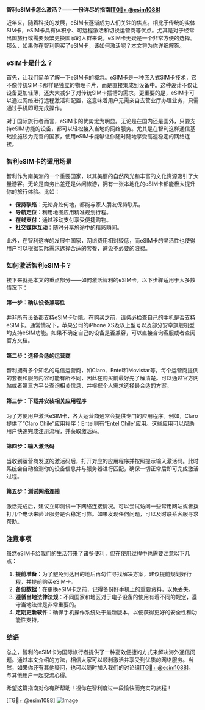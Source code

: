 **智利eSIM卡怎么激活？——一份详尽的指南[[TG💪+ @esim1088](https://t.me/s/esim1088)]**

近年来，随着科技的发展，eSIM卡逐渐成为人们关注的焦点。相比于传统的实体SIM卡，eSIM卡具有体积小、可远程激活和切换运营商等优点。尤其是对于经常出国旅行或需要频繁更换国家的人群来说，eSIM卡无疑是一个非常方便的选择。那么，如果你在智利购买了eSIM卡，该如何激活呢？本文将为你详细解答。

### eSIM卡是什么？

首先，让我们简单了解一下eSIM卡的概念。eSIM卡是一种嵌入式SIM卡技术，它不像传统SIM卡那样是独立的物理卡片，而是直接集成到设备中。这种设计不仅让设备更加轻薄，还大大减少了对传统SIM卡插槽的需求。更重要的是，eSIM卡可以通过网络进行远程激活和配置，这意味着用户无需亲自去营业厅办理业务，只需通过手机即可完成操作。

对于国际旅行者而言，eSIM卡的优势尤为明显。无论是在国内还是国外，只要支持eSIM功能的设备，都可以轻松接入当地的网络服务。尤其是在智利这样通信基础设施较为完善的国家，使用eSIM卡能够让你随时随地享受高速稳定的网络连接。

### 智利eSIM卡的适用场景

智利作为南美洲的一个重要国家，以其美丽的自然风光和丰富的文化资源吸引了大量游客。无论是商务出差还是休闲旅游，拥有一张本地化的eSIM卡都能极大提升你的旅行体验。比如：

- **保持联络**：无论身处何地，都能与家人朋友保持联系。
- **导航定位**：利用地图应用精准规划行程。
- **在线支付**：通过移动支付享受便捷购物。
- **社交媒体互动**：随时分享旅途中的精彩瞬间。

此外，在智利这样的发展中国家，网络费用相对较低，而eSIM卡的灵活性也使得用户可以根据实际需求选择合适的套餐，避免不必要的浪费。

### 如何激活智利eSIM卡？

接下来就是本文的重点部分——如何激活智利的eSIM卡。以下步骤适用于大多数情况下：

#### 第一步：确认设备兼容性

并非所有设备都支持eSIM卡功能。在购买之前，请务必检查自己的手机是否支持eSIM卡。通常情况下，苹果公司的iPhone XS及以上型号以及部分安卓旗舰机型均支持eSIM功能。如果不确定自己的设备是否兼容，可以直接咨询客服或者查阅官方文档。

#### 第二步：选择合适的运营商

智利拥有多个知名的电信运营商，如Claro、Entel和Movistar等。每个运营商提供的套餐和服务内容可能有所不同，因此在购买前最好先了解清楚。可以通过官方网站或者第三方平台查询相关信息，并根据个人需求选择最合适的方案。

#### 第三步：下载并安装相关应用程序

为了方便用户激活eSIM卡，各大运营商通常会提供专门的应用程序。例如，Claro提供了“Claro Chile”应用程序；Entel则有“Entel Chile”应用。这些应用可以帮助用户快速完成注册流程，并获取激活码。

#### 第四步：输入激活码

当收到运营商发送的激活码后，打开对应的应用程序并按照提示输入激活码。此时系统会自动检测你的设备信息并与服务器进行匹配，确保一切正常后即可完成激活过程。

#### 第五步：测试网络连接

激活完成后，建议立即测试一下网络连接情况。可以尝试访问一些常用网站或者拨打几个电话来验证服务是否稳定可靠。如果发现任何问题，可以及时联系客服寻求帮助。

### 注意事项

虽然eSIM卡给我们的生活带来了诸多便利，但在使用过程中也需要注意以下几点：

1. **提前准备**：为了避免到达目的地后再匆忙寻找解决方案，建议提前规划好行程，并提前购买eSIM卡。
2. **备份数据**：在更换eSIM卡之前，记得备份好手机上的重要资料，以免丢失。
3. **遵循当地法律法规**：不同国家和地区对于电子设备的使用有着不同的规定，遵守当地法律是非常重要的。
4. **定期更新软件**：确保手机操作系统处于最新版本，以便获得更好的安全性和功能性支持。

### 结语

总之，智利的eSIM卡为国际旅行者提供了一种高效便捷的方式来解决海外通信问题。通过本文介绍的方法，相信大家可以顺利激活并享受到优质的网络服务。当然，如果你还有其他疑问，也可以随时加入我们的讨论组[[TG💪+ @esim1088](https://t.me/s/esim1088)]，与其他用户一起交流心得。

希望这篇指南对你有所帮助！祝你在智利度过一段愉快而充实的旅程！

[[TG💪+ @esim1088](https://t.me/s/esim1088)] ![Image](https://i.postimg.cc/4NQfJmqS/Snipaste-2025-05-13-00-14-12.png)
